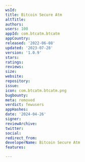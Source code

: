 ```yaml
---
wsId: 
title: Bitcoin Secure Atm
altTitle: 
authors: 
users: 100
appId: com.btcatm.btcatm
appCountry: 
released: '2022-06-08'
updated: '2023-07-28'
version: '1.0.9'
stars: 
ratings: 
reviews: 
size: 
website: 
repository: 
issue: 
icon: com.btcatm.btcatm.png
bugbounty: 
meta: removed
verdict: fewusers
appHashes: 
date: '2024-04-26'
signer: 
reviewArchive: 
twitter: 
social: 
redirect_from: 
developerName: Bitcoin Secure Atm
features: 

---
```


